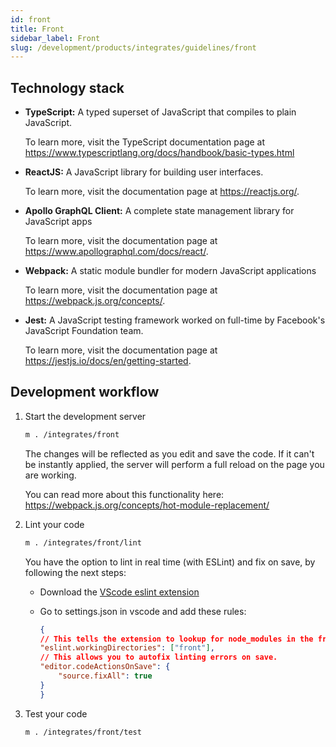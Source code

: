```yaml
---
id: front
title: Front
sidebar_label: Front
slug: /development/products/integrates/guidelines/front
---
```


## Technology stack

- **TypeScript:**
    A typed superset of JavaScript
    that compiles to plain JavaScript.

    To learn more,
    visit the TypeScript documentation page at
    https://www.typescriptlang.org/docs/handbook/basic-types.html

- **ReactJS:**
    A JavaScript library
    for building user interfaces.

    To learn more,
    visit the documentation page at
    https://reactjs.org/.

- **Apollo GraphQL Client:**
    A complete state management library
    for JavaScript apps

    To learn more,
    visit the documentation page at
    https://www.apollographql.com/docs/react/.

- **Webpack:**
    A static module bundler
    for modern JavaScript applications

    To learn more,
    visit the documentation page at
    https://webpack.js.org/concepts/.

- **Jest:**
    A JavaScript testing framework
    worked on full-time
    by Facebook's JavaScript Foundation team.

    To learn more,
    visit the documentation page at
    https://jestjs.io/docs/en/getting-started.

## Development workflow

1. Start the development server

    ```bash
    m . /integrates/front
    ```

    The changes will be reflected
    as you edit and save the code.
    If it can't be instantly applied,
    the server will perform a full reload
    on the page you are working.

    You can read more
    about this functionality here:
    https://webpack.js.org/concepts/hot-module-replacement/

1. Lint your code

    ```bash
    m . /integrates/front/lint
    ```

    You have the option
    to lint in real time (with ESLint)
    and fix on save,
    by following the next steps:

    - Download the
        [VScode eslint extension](https://marketplace.visualstudio.com/items?itemName=dbaeumer.vscode-eslint)
    - Go to settings.json in vscode
        and add these rules:

        ```json
        {
        // This tells the extension to lookup for node_modules in the front directory.
        "eslint.workingDirectories": ["front"],
        // This allows you to autofix linting errors on save.
        "editor.codeActionsOnSave": {
            "source.fixAll": true
        }
        }
        ```

1. Test your code

    ```bash
    m . /integrates/front/test
    ```
